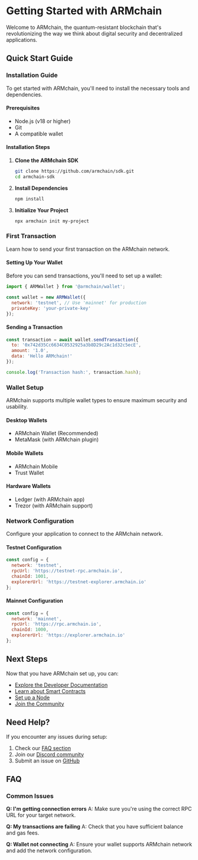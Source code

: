 # Getting Started with ARMchain

Welcome to ARMchain, the quantum-resistant blockchain that's revolutionizing the way we think about digital security and decentralized applications.

## Quick Start Guide

### Installation Guide

To get started with ARMchain, you'll need to install the necessary tools and dependencies.

#### Prerequisites
- Node.js (v18 or higher)
- Git
- A compatible wallet

#### Installation Steps

1. **Clone the ARMchain SDK**
   ```bash
   git clone https://github.com/armchain/sdk.git
   cd armchain-sdk
   ```

2. **Install Dependencies**
   ```bash
   npm install
   ```

3. **Initialize Your Project**
   ```bash
   npx armchain init my-project
   ```

### First Transaction

Learn how to send your first transaction on the ARMchain network.

#### Setting Up Your Wallet

Before you can send transactions, you'll need to set up a wallet:

```javascript
import { ARMWallet } from '@armchain/wallet';

const wallet = new ARMWallet({
  network: 'testnet', // Use 'mainnet' for production
  privateKey: 'your-private-key'
});
```

#### Sending a Transaction

```javascript
const transaction = await wallet.sendTransaction({
  to: '0x742d35Cc6634C0532925a3b8D29c2Ac1d32c5ecE',
  amount: '1.0',
  data: 'Hello ARMchain!'
});

console.log('Transaction hash:', transaction.hash);
```

### Wallet Setup

ARMchain supports multiple wallet types to ensure maximum security and usability.

#### Desktop Wallets
- ARMchain Wallet (Recommended)
- MetaMask (with ARMchain plugin)

#### Mobile Wallets
- ARMchain Mobile
- Trust Wallet

#### Hardware Wallets
- Ledger (with ARMchain app)
- Trezor (with ARMchain support)

### Network Configuration

Configure your application to connect to the ARMchain network.

#### Testnet Configuration
```javascript
const config = {
  network: 'testnet',
  rpcUrl: 'https://testnet-rpc.armchain.io',
  chainId: 1001,
  explorerUrl: 'https://testnet-explorer.armchain.io'
};
```

#### Mainnet Configuration
```javascript
const config = {
  network: 'mainnet',
  rpcUrl: 'https://rpc.armchain.io',
  chainId: 1000,
  explorerUrl: 'https://explorer.armchain.io'
};
```

## Next Steps

Now that you have ARMchain set up, you can:

- [Explore the Developer Documentation](/docs/developers)
- [Learn about Smart Contracts](/docs/developers#smart-contracts)
- [Set up a Node](/docs/node-setup)
- [Join the Community](/docs/governance)

## Need Help?

If you encounter any issues during setup:

1. Check our [FAQ section](#faq)
2. Join our [Discord community](https://discord.gg/armchain)
3. Submit an issue on [GitHub](https://github.com/armchain/issues)

## FAQ

### Common Issues

**Q: I'm getting connection errors**
A: Make sure you're using the correct RPC URL for your target network.

**Q: My transactions are failing**
A: Check that you have sufficient balance and gas fees.

**Q: Wallet not connecting**
A: Ensure your wallet supports ARMchain network and add the network configuration.
